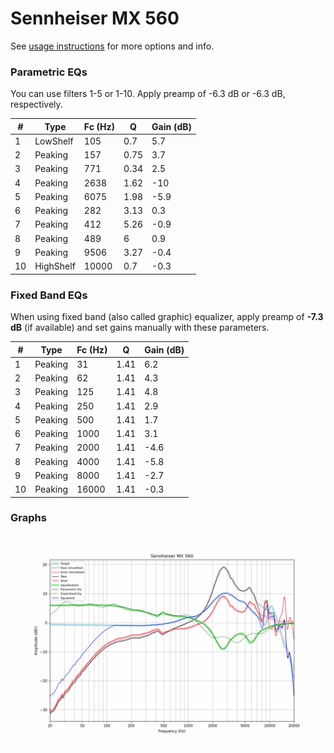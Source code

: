 # Sennheiser MX 560
See [usage instructions](https://github.com/jaakkopasanen/AutoEq#usage) for more options and info.

### Parametric EQs
You can use filters 1-5 or 1-10. Apply preamp of -6.3 dB or -6.3 dB, respectively.

|   # | Type      |   Fc (Hz) |    Q |   Gain (dB) |
|-----|-----------|-----------|------|-------------|
|   1 | LowShelf  |       105 | 0.7  |         5.7 |
|   2 | Peaking   |       157 | 0.75 |         3.7 |
|   3 | Peaking   |       771 | 0.34 |         2.5 |
|   4 | Peaking   |      2638 | 1.62 |       -10   |
|   5 | Peaking   |      6075 | 1.98 |        -5.9 |
|   6 | Peaking   |       282 | 3.13 |         0.3 |
|   7 | Peaking   |       412 | 5.26 |        -0.9 |
|   8 | Peaking   |       489 | 6    |         0.9 |
|   9 | Peaking   |      9506 | 3.27 |        -0.4 |
|  10 | HighShelf |     10000 | 0.7  |        -0.3 |

### Fixed Band EQs
When using fixed band (also called graphic) equalizer, apply preamp of **-7.3 dB** (if available) and set gains manually with these parameters.

|   # | Type    |   Fc (Hz) |    Q |   Gain (dB) |
|-----|---------|-----------|------|-------------|
|   1 | Peaking |        31 | 1.41 |         6.2 |
|   2 | Peaking |        62 | 1.41 |         4.3 |
|   3 | Peaking |       125 | 1.41 |         4.8 |
|   4 | Peaking |       250 | 1.41 |         2.9 |
|   5 | Peaking |       500 | 1.41 |         1.7 |
|   6 | Peaking |      1000 | 1.41 |         3.1 |
|   7 | Peaking |      2000 | 1.41 |        -4.6 |
|   8 | Peaking |      4000 | 1.41 |        -5.8 |
|   9 | Peaking |      8000 | 1.41 |        -2.7 |
|  10 | Peaking |     16000 | 1.41 |        -0.3 |

### Graphs
![](./Sennheiser%20MX%20560.png)
